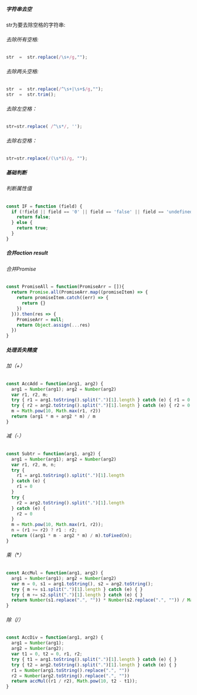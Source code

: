 ##### 字符串去空

str为要去除空格的字符串:

###### 去除所有空格:  

```js
str  =  str.replace(/\s+/g,"");   
```

###### 去除两头空格:  

```js
str  =  str.replace(/^\s+|\s+$/g,"");
str  =  str.trim();
```

###### 去除左空格：

```js
str=str.replace( /^\s*/, '');
```

###### 去除右空格：

```js
str=str.replace(/(\s*$)/g, "");
```



##### 基础判断

###### 判断属性值

```javascript
const IF = function (field) {
  if (!field || field == '0' || field == 'false' || field == 'undefined' || field == 'NaN' || field == 'null') {
    return false;
  } else {
    return true;
  }
}
```



##### 合并action result

###### 合并Promise

```javascript
const PromiseAll = function(PromiseArr = []){
  return Promise.all(PromiseArr.map((promiseItem) => {
    return promiseItem.catch((err) => {
      return {}
    })
  })).then(res => {
    PromiseArr = null;
    return Object.assign(...res)
  })
}
```



##### 处理丢失精度

###### 加（+）

```javascript
const AccAdd = function(arg1, arg2) {
  arg1 = Number(arg1); arg2 = Number(arg2)
  var r1, r2, m;
  try { r1 = arg1.toString().split(".")[1].length } catch (e) { r1 = 0 }
  try { r2 = arg2.toString().split(".")[1].length } catch (e) { r2 = 0 }
  m = Math.pow(10, Math.max(r1, r2))
  return (arg1 * m + arg2 * m) / m
}
```

###### 减（-）

```javascript
const Subtr = function(arg1, arg2) {
  arg1 = Number(arg1); arg2 = Number(arg2)
  var r1, r2, m, n;
  try {
    r1 = arg1.toString().split(".")[1].length
  } catch (e) {
    r1 = 0
  }
  try {
    r2 = arg2.toString().split(".")[1].length
  } catch (e) {
    r2 = 0
  }
  m = Math.pow(10, Math.max(r1, r2));
  n = (r1 >= r2) ? r1 : r2;
  return ((arg1 * m - arg2 * m) / m).toFixed(n);
}
```

###### 乘（*）

```javascript
const AccMul = function(arg1, arg2) {
  arg1 = Number(arg1); arg2 = Number(arg2)
  var m = 0, s1 = arg1.toString(), s2 = arg2.toString();
  try { m += s1.split(".")[1].length } catch (e) { }
  try { m += s2.split(".")[1].length } catch (e) { }
  return Number(s1.replace(".", "")) * Number(s2.replace(".", "")) / Math.pow(10, m)
}
```

###### 除（/）

```javascript
const AccDiv = function(arg1, arg2) {
  arg1 = Number(arg1);
  arg2 = Number(arg2);
  var t1 = 0, t2 = 0, r1, r2;
  try { t1 = arg1.toString().split(".")[1].length } catch (e) { }
  try { t2 = arg2.toString().split(".")[1].length } catch (e) { }
  r1 = Number(arg1.toString().replace(".", ""))
  r2 = Number(arg2.toString().replace(".", ""))
  return accMul((r1 / r2), Math.pow(10, t2 - t1));
}
```

